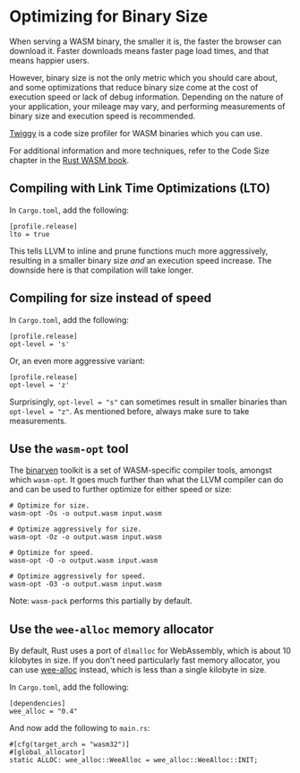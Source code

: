 # Optimizing for Binary Size

When serving a WASM binary, the smaller it is, the faster the
browser can download it. Faster downloads means faster page load times,
and that means happier users.

However, binary size is not the only metric which you should care about, and
some optimizations that reduce binary size come at the cost of execution
speed or lack of debug information. Depending on the nature of your
application, your mileage may vary, and performing measurements of binary size
and execution speed is recommended.

[Twiggy](https://github.com/rustwasm/twiggy) is a code size profiler for WASM
binaries which you can use.

For additional information and more techniques, refer to the Code Size chapter in the [Rust WASM book](https://rustwasm.github.io/docs/book/reference/code-size.html).

## Compiling with Link Time Optimizations (LTO)

In `Cargo.toml`, add the following:

```
[profile.release]
lto = true
```
This tells LLVM to inline and prune functions much more aggressively, resulting
in a smaller binary size *and* an execution speed increase. The downside here
is that compilation will take longer.

## Compiling for size instead of speed

In `Cargo.toml`, add the following:

```
[profile.release]
opt-level = 's'
```

Or, an even more aggressive variant:

```
[profile.release]
opt-level = 'z'
```

Surprisingly, `opt-level = "s"` can sometimes result in smaller binaries than `opt-level = "z"`. As mentioned before, always make sure to take measurements.

## Use the `wasm-opt` tool

The [binaryen](https://github.com/WebAssembly/binaryen) toolkit is a set of
WASM-specific compiler tools, amongst which `wasm-opt`. It goes much further
than what the LLVM compiler can do and can be used to further optimize for
either speed or size:

```
# Optimize for size.
wasm-opt -Os -o output.wasm input.wasm

# Optimize aggressively for size.
wasm-opt -Oz -o output.wasm input.wasm

# Optimize for speed.
wasm-opt -O -o output.wasm input.wasm

# Optimize aggressively for speed.
wasm-opt -O3 -o output.wasm input.wasm
```

Note: `wasm-pack` performs this partially by default.

## Use the `wee-alloc` memory allocator

By default, Rust uses a port of `dlmalloc` for WebAssembly, which is about 10
kilobytes in size. If you don't need particularly fast memory allocator, you
can use [wee-alloc](https://github.com/rustwasm/wee_alloc) instead, which is less than a single kilobyte in size.


In `Cargo.toml`, add the following:

```
[dependencies]
wee_alloc = "0.4"
```

And now add the following to `main.rs`:

```
#[cfg(target_arch = "wasm32")]
#[global_allocator]
static ALLOC: wee_alloc::WeeAlloc = wee_alloc::WeeAlloc::INIT;
```
